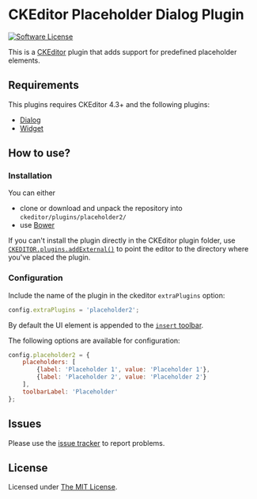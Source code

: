 # CKEditor Placeholder Dialog Plugin

[![Software License](https://img.shields.io/badge/license-MIT-brightgreen.svg?style=flat-square)](LICENSE)

This is a [CKEditor](http://ckeditor.com/) plugin that adds support for predefined placeholder elements.

## Requirements

This plugins requires CKEditor 4.3+ and the following plugins:

* [Dialog](http://ckeditor.com/addon/dialog)
* [Widget](http://ckeditor.com/addon/widget)

## How to use?

### Installation

You can either

* clone or download and unpack the repository into `ckeditor/plugins/placeholder2/`
* use [Bower](http://bower.io)

If you can't install the plugin directly in the CKEditor plugin folder, use 
[`CKEDITOR.plugins.addExternal()`](http://docs.ckeditor.com/#!/api/CKEDITOR.resourceManager-method-addExternal) to 
point the editor to the directory where you've placed the plugin.

### Configuration

Include the name of the plugin in the ckeditor `extraPlugins` option:

```js
config.extraPlugins = 'placeholder2';
```

By default the UI element is appended to the [`insert` toolbar](http://docs.ckeditor.com/#!/guide/dev_toolbar).

The following options are available for configuration:

```js
config.placeholder2 = {
    placeholders: [
        {label: 'Placeholder 1', value: 'Placeholder 1'},
        {label: 'Placeholder 2', value: 'Placeholder 2'}
    ],
    toolbarLabel: 'Placeholder'
};
```

## Issues

Please use the [issue tracker](https://github.com/tongtoanbs/placeholder-dialog/issues) to report problems.

## License

Licensed under [The MIT License](http://www.opensource.org/licenses/mit-license.php).